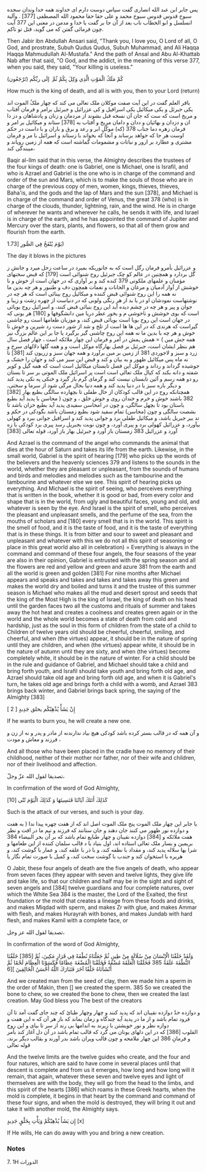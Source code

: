 پس جابر ابن عبد الله انصاری گفت سپاس دوست دارم ای خداوند همه خدا وندان سجده سبوح قدوس قدوس سبوح محمد و على حقا حقا محمود الله المصطفى [377] . وآلية انسلسل و ابو الخطاب ناب بعد از آن جا بر گفت یا خدا و مدمن در معنی این 377 آیت چون فرمائی گفتن که می گوید، قتل تو ناكم.

Then Jabir ibn Abdullah Ansari said, "Thank you, I love you, O Lord of all, O God, and prostrate, Subuh Qudus Qudus, Subuh Muhammad, and Ali Haqqa Haqqa Mahmudullah Al-Mustafa." And the path of Ansal and Abu Al-Khattab Nab after that said, "O God, and the addict, in the meaning of this verse 377, when you said, they said, "Your killing is useless."

كُمْ مَلَكُ الْمَوْتِ الَّذِي وَكِلَ بِكُمْ ثُمَّ  إلَى ربِّكُم (تَرْجَعُون) 

How much is the king of death, and all is with you, then to your Lord (return)

باقر العلم گفت در این آیت صفت موکلان ملک تعالی می کند که چهار ملکُ الموت اند یکی جبرئل و یکی میکائیل یکی اسرافیل و کی عزرائیل و جبرئیل برامر و فرمان آفتاب و مریخ است که ست که جان آن نسخه قبل بشوند از مردمان و زنان و پادشاهان و دز دا ان و دزدان و بهائیان و ددان و دامان مریخ و آفتاب به [378] ستاند و میکائیل بر امر و فرمان زهره دما جناب 378 (که) موکّلِ ابر و رعد و برق و باران و با داست در حکم اوست هر جا که خواهد برساند و آنجا که بخواند با زستاند و اسرائیل با مر و فرمان مشتری و عطارد بر ارور و نباتات و مشمومات گماشته است که همه از زمین رویاند و میبندگی کند، 

Baqir al-Ilm said that in this verse, the Almighty describes the trustees of the four kings of death: one is Gabriel, one is Michael, one is Israfil, and who is Azrael and Gabriel is the one who is in charge of the command and order of the sun and Mars, which is to make the souls of those who are in charge of the previous copy of men, women, kings, thieves, thieves, Baha'is, and the gods and the lap of Mars and the sun [378], and Michael is in charge of the command and order of Venus, the great 378 (who) is in charge of the clouds, thunder, lightning, rain, and the wind. He is in charge of wherever he wants and wherever he calls, he sends it with life, and Israel is in charge of the earth, and he has appointed the command of Jupiter and Mercury over the stars, plants, and flowers, so that all of them grow and flourish from the earth.

يَوْمَ يُنْفَخُ فِي الصُّورِ [1.73) 

The day it blows in the pictures

و عزرائیل بأمرو فرمان رگل است که به جانوریکه بمیرد در ساعت زحل میرد و جانش ز گل بردارد و همچنین در عالم کو چک جبرئیل روح شنوائی است [179] که قبض سخنهای مؤمنان و علمهای ملکوتی 379 کنده کند و بر آوازی که در جهان است از خوش و نا خوشش از آواز آدمیان و مرغان و الحانات و نغمات همچون دف و طنبور و هر چه بدین ما نه همه را این روح شنوائی قبض کننده و میکائیل روح بینائی است که هر چه در نوشتهاست نمودشان او در یا بد از هر رنگی ولونی که در دنیاست از چهره زشت و زیبا و جوان و پیر و هر چه در چشم دیده آید این روح بنیائی قبض کنند، و اسرائیل روح بویائی است که بوی خوشش و ناخوشی م و بخور عطر دریا مین دانشگوفها و [180] هر بونی که در جهان است این روح بویا است بویائی قبض کند، و موزیان طعامها است رو چاشنی گیراست که هرندی که در این ها ها است از تلخ و شد از شور دست رد شیرین و خوش نا خوش و هر چه با بدین ما نه همه این روح چاشنی گیر برگیرد یا جا بر این عالم بزرگ نیز همه جش میں ) = همش ہمش در آمر و فرمان این چهار ملائکه است ، چهار فصل سال هم بنظر ایشان است، جبرئیل بر فصل بهارگاه موکل است و و همه گلها دلالهای سرخ و زرد و سبز و لاجوردی 381 از زمین بر مین برآورد و همه جهان سبز و زریون کند [381] تا نه ماه پس میکائیل ظهور و به بیان و کند و قبض این سبز می کند و جهان را خشک و جوشیده گرداند و رداند و موکل این فصل تابستان میکائیل است است که همه گیل و کویر شفته و دانه بکند که کیال ملک تعالی است است پر اسرائیل ملک الموتی بر سر تا بستان رو دو همه رسم و آئین تابستان نیست کند و گرمای گرم باز گیرد و خنکی په نکی پدید کند و دیگر باره سبز یا در دنیا پدید کند و همه دنیا بحال مرگی شود از سرما و سختی، همچنانکه روح در این قالب کودکان از حال طفلی تا بچهارده سالگی بطبع بهار [382] 382 باشند خوش و خرم و خندان روی و خوش خلق ، و چون ( محاسن با پدید آید بطبع باستان بود تا بچهل سالگی، و چون در امحاسن سفیدی پدید آید بطبع خزان باشد تا بشصت سالگی و چون (محاسن) تمام سفید شود بطبع زمستان باشد بگودکی در حکم و تد بیر جبریل باشد، و میکائیل طفلی برد و جوانی پدید کند و اسرافیل جوانی ببرد و کھولی بیآورد، و عزرائیل کھولی برد و پیری آورد، و چون نوبت بجبریل رسد پیری برد کودکی با زه آورد و عزرائیل 383 زمستان باز آورد و جبرئیل بهار باز آورد، قوله تعالی [383] 

And Azrael is the command of the angel who commands the animal that dies at the hour of Saturn and takes its life from the earth. Likewise, in the small world, Gabriel is the spirit of hearing [179] who picks up the words of the believers and the heavenly sciences 379 and listens to the sounds in the world, whether they are pleasant or unpleasant, from the sounds of humans and birds and melodies and melodies such as the tambourine and the tambourine and whatever else we see. This spirit of hearing picks up everything. And Michael is the spirit of seeing, who perceives everything that is written in the book, whether it is good or bad, from every color and shape that is in the world, from ugly and beautiful faces, young and old, and whatever is seen by the eye. And Israel is the spirit of smell, who perceives the pleasant and unpleasant smells, and the perfume of the sea, from the mouths of scholars and [180] every smell that is in the world. This spirit is the smell of food, and it is the taste of food, and it is the taste of everything that is in these things. It is from bitter and sour to sweet and pleasant and unpleasant and whatever with this we do not all this spirit of seasoning or place in this great world also all in celebration) = Everything is always in the command and command of these four angels, the four seasons of the year are also in their opinion, Gabriel is entrusted with the spring season and all the flowers are red and yellow and green and azure 381 from the earth and all the world is green and golden [381] For nine months after Michael appears and speaks and takes and takes and takes away this green and makes the world dry and boiled and turns it and the trustee of this summer season is Michael who makes all the mud and desert sprout and seeds that the king of the Most High is the king of Israel, the king of death on his head until the garden faces two all the customs and rituals of summer and takes away the hot heat and creates a coolness and creates green again or in the world and the whole world becomes a state of death from cold and hardship, just as the soul in this form of children from the state of a child to Children of twelve years old should be cheerful, cheerful, smiling, and cheerful, and when (the virtues) appear, it should be in the nature of spring until they are children, and when (the virtues) appear white, it should be in the nature of autumn until they are sixty, and when (the virtues) become completely white, it should be in the nature of winter. For a child should be in the rule and guidance of Gabriel, and Michael should take a child and bring forth youth, and Israfil should take youth and bring forth old age, and Azrael should take old age and bring forth old age, and when it is Gabriel's turn, he takes old age and brings forth a child with a womb, and Azrael 383 brings back winter, and Gabriel brings back spring, the saying of the Almighty [383]

إِنْ يَشَأْ يُذْهِبْكُم يخلق جَدِيدٍ [ 2 ] 

If he wants to burn you, he will create a new one.

و آن همه که در قالب بستر کرده باشد کودکی هیچ بیاد ندارندنه از مادر و پدر و نه از زن و فرزند و معاش و مودت ، 

And all those who have been placed in the cradle have no memory of their childhood, neither of their mother nor father, nor of their wife and children, nor of their livelihood and affection.

تصديقا لقول الله عزّ وجلّ، 

In confirmation of the word of God Almighty,

كَذَلِكَ أَتَتَكَ آيَاتُنَا فَنَسِيتَهَا وَ كَذَلِكَ الْيَوْمَ تُنْى [10] 

Such is the attack of our verses, and such is your day.

یا جابر این چهار ملک الموت پنج ملک الموت اصل اند که از هفت چهره پیدا ندا ( به هفت و دوازده نور ظهور می کنند جان دهند و جان ستانند که فرزند و نیم ما در افت و نظر هفت ملائکه و [384] دوازده نقیبان و چهار طبایع تمام باشد که بر آن بحر البيضاء 384 بریمین و یسار ملک تعالی استاده اند، اول بنیاد یا د قالب سلمان کننده از این طعامها و شرا بها سلاله پدید کند، و مقداد با نطفه کند، و با ذر با علقه کند، و عمار با گوشت کند، و هریره با استخوان کند و جندب با گوشت سخت کند، و کمیل با صورت تمام نگار یا 

O Jabir, these four angels of death are the five angels of death, who appear from seven faces (they appear with seven and twelve lights, they give life and take life, so that our children and half may be in the sight and sight of seven angels and [384] twelve guardians and four complete natures, over which the White Sea 384 is the master, the Lord of the Exalted, the first foundation or the mold that creates a lineage from these foods and drinks, and makes Miqdad with sperm, and makes Zr with glue, and makes Ammar with flesh, and makes Hurayrah with bones, and makes Jundab with hard flesh, and makes Kamil with a complete face, or

تصديقا لقول الله عز وجل، 

In confirmation of the word of God Almighty,

وَلَقَدْ خَلَقْنَا الْإِنْسَانَ مِنْ سُلَالَةٍ مِنْ طِينٍ ثُمَّ جَعَلْنَاهُ نُطْفَةً فِي قَرَارٍ مَكِينَ، ثُمَّ [385] خَلَقْنَا النُّطْفَةَ عَلَقَةً 385 فَخَلَقْنَا الْعَلَقَةَ مُضْغَةً فَخَلَقْنَا الْمُضْغَةَ عِظَامًا فَكَسَوْنَا الْعِظَامَ لَحْمًا ثُمَّ أَنْشَأْنَاهُ خَلْقًا آخَرَ فَتَبَارَكَ اللَّهُ أَحْسَنُ الْخَالِقِينَ ][6 

And we created man from the seed of clay, then we made him a sperm in the order of Makin, then [] we created the sperm. 385 So we created the bone to chew, so we created the bone to chew, then we created the last creation. May God bless you The best of the creators

و دوازده حدّ دوازده نقیبان اند که پدید کنند و چهار وچهار طبائ که چند جای گفت آمد تا آن فرود تمام باشد و از ما در پدید آید چندگاه و زمان بماند که باز هر آن که ه این هفت و دوازه نظر و نور خویشتن با زیرند به اندامها بی رند از سر تا بیای و این روح القلوب [386] که در این دلهای یونان می گرد که قالب تمام باشد در آن دل آغاز کند بأمر و فرمانِ 386 این چهار ملامحه و چون قالب ویران باشد بدر آورند و بقالب دیگر برند، قوله تعالى 

And the twelve limits are the twelve guides who create, and the four and four natures, which are said to have come in several places until that descent is complete and from us it emerges, how long and how long will it remain, that again, whatever these seven and twelve eyes and light of themselves are with the body, they will go from the head to the limbs, and this spirit of the hearts [386] which roams in these Greek hearts, when the mold is complete, it begins in that heart by the command and command of these four signs, and when the mold is destroyed, they will bring it out and take it with another mold, the Almighty says.

إِن يَشَأَ يُذْهِبْكُمْ وَيَأْتِ بِخَلْقٍ جَدِيدٍ [x] 

If He wills, He can do away with you and bring a new creation.

### Notes

7. 1H الدورات